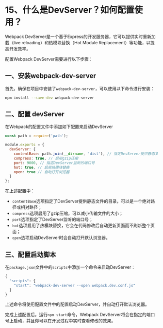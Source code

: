 # 15、什么是DevServer？如何配置使用？

Webpack DevServer是一个基于Express的开发服务器，它可以提供实时重新加载（live reloading）和热模块替换（Hot Module Replacement）等功能，以提高开发效率。

配置Webpack DevServer需要进行以下步骤：

## 一、安装webpack-dev-server

首先，确保在项目中安装了`webpack-dev-server`，可以使用以下命令进行安装：

```bash
npm install --save-dev webpack-dev-server
```

## 二、配置 devServer

在Webpack的配置文件中添加如下配置来启动DevServer

```javascript
const path = require('path');

module.exports = {
  devServer: {
    contentBase: path.join(__dirname, 'dist'), // 指定DevServer提供静态文件的目录
    compress: true, // 启用gzip压缩
    port: 9000, // 指定DevServer监听的端口号
    hot: true, // 启用热模块替换
    open: true // 自动打开浏览器
  }
};
```

在上述配置中：
- `contentBase`选项指定了DevServer提供静态文件的目录，可以是一个绝对路径或相对路径；
- `compress`选项启用了gzip压缩，可以减小传输文件的大小；
- `port`选项指定了DevServer监听的端口号；
- `hot`选项启用了热模块替换，它会在代码修改后自动更新页面而不刷新整个页面；
- `open`选项启动DevServer时会自动打开默认浏览器。

## 三、配置启动脚本

在`package.json`文件中的`scripts`中添加一个命令来启动DevServer：

```js
{
  "scripts": {
    "start": "webpack-dev-server --open webpack.dev.conf.js"
  }
}
```

上述命令将使用配置文件中的配置启动DevServer，并自动打开默认浏览器。

完成上述配置后，运行`npm start`命令，Webpack DevServer将会在指定的端口号上启动，并且你可以在开发过程中实时查看修改的效果。
